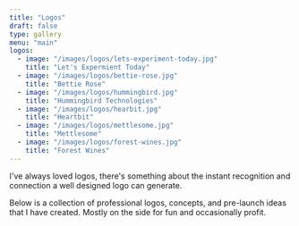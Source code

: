 ```yaml
---
title: "Logos"
draft: false
type: gallery
menu: "main"
logos:
  - image: "/images/logos/lets-experiment-today.jpg"
    title: "Let's Expermient Today"
  - image: "/images/logos/bettie-rose.jpg"
    title: "Bettie Rose"
  - image: "/images/logos/hummingbird.jpg"
    title: "Hummingbird Technologies"
  - image: "/images/logos/hearbit.jpg"
    title: "Heartbit"
  - image: "/images/logos/mettlesome.jpg"
    title: "Mettlesome"
  - image: "/images/logos/forest-wines.jpg"
    title: "Forest Wines"
---
```


I've always loved logos, there's something about the instant recognition and connection a well designed logo can generate.

Below is a collection of professional logos, concepts, and pre-launch ideas that I have created. Mostly on the side for fun and occasionally profit.
